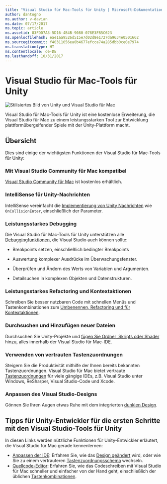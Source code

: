 ```yaml
---
title: "Visual Studio für Mac-Tools für Unity | Microsoft-Dokumentation"
author: dantogno
ms.author: v-davian
ms.date: 07/17/2017
ms.topic: article
ms.assetid: 83FDD7A3-5D16-4B4B-9080-078E3FB5C623
ms.openlocfilehash: eae1aa9526d515e7d02d8e1727da9634e0501662
ms.sourcegitcommit: f40311056ea0b4677efcca74a285dbb0ce0e7974
ms.translationtype: HT
ms.contentlocale: de-DE
ms.lasthandoff: 10/31/2017
---
```

# <a name="visual-studio-for-mac-tools-for-unity"></a>Visual Studio für Mac-Tools für Unity

![Stilisiertes Bild von Unity und Visual Studio für Mac](media/vsmac-tools-unity-image1.png)

Visual Studio für Mac-Tools für Unity ist eine kostenlose Erweiterung, die Visual Studio für Mac zu einem leistungsstarken Tool zur Entwicklung plattformübergeifender Spiele mit der Unity-Plattform macht.

## <a name="overview"></a>Übersicht 

Dies sind einige der wichtigsten Funktionen der Visual Studio für Mac-Tools für Unity:

### <a name="compatible-with-visual-studio-for-mac-community-edition"></a>Mit Visual Studio Community für Mac kompatibel

[Visual Studio Community für Mac](https://www.visualstudio.com/) ist kostenlos erhältlich.

### <a name="intellisense-for-unity-messages"></a>IntelliSense für Unity-Nachrichten

IntelliSense vereinfacht die [Implementierung von Unity Nachrichten](using-vsmac-tools-unity.md#intellisense-for-unity-messages) wie `OnCollisionEnter`, einschließlich der Parameter.

### <a name="superior-debugging"></a>Leistungsstarkes Debugging

Die Visual Studio für Mac-Tools für Unity unterstützen alle [Debuggingfunktionen](using-vsmac-tools-unity.md#unity-debugging), die Visual Studio auch können sollte:

*   Breakpoints setzen, einschließlich bedingter Breakpoints

*   Auswertung komplexer Ausdrücke im Überwachungsfenster.

*   Überprüfen und Ändern des Werts von Variablen und Argumenten.

*   Detailsuchen in komplexen Objekten und Datenstrukturen.

### <a name="powerful-refactoring-and-context-actions"></a>Leistungsstarkes Refactoring und Kontextaktionen

Schreiben Sie besser nutzbaren Code mit schnellen Menüs und Tastenkombinationen zum [Umbenennen, Refactoring und für Kontextaktionen](/visualstudio/mac/refactoring).

### <a name="browse-and-add-new-files"></a>Durchsuchen und Hinzufügen neuer Dateien

Durchsuchen Sie Unity-Projekte und [fügen Sie Ordner, Skripts oder Shader](using-vsmac-tools-unity.md#adding-new-unity-files-and-folders) hinzu, alles innerhalb der Visual Studio für Mac-IDE.

### <a name="use-familiar-key-bindings"></a>Verwenden von vertrauten Tastenzuordnungen

Steigern Sie die Produktivität mithilfe der Ihnen bereits bekannten Tastenzuordnungen. Visual Studio für Mac bietet vertraute [Tastenzuordnungen](/visualstudio/mac/customizing-the-ide) für viele gängige IDEs, z.B. Visual Studio unter Windows, ReSharper, Visual Studio-Code und Xcode.

### <a name="customize-the-visual-theme"></a>Anpassen des Visual Studio-Designs

Gönnen Sie Ihren Augen etwas Ruhe mit dem integrierten [dunklen Design](/visualstudio/mac/customizing-the-ide).

## <a name="tips-for-unity-developers-getting-started-with-visual-studio-for-mac"></a>Tipps für Unity-Entwickler für die ersten Schritte mit den Visual Studio-Tools für Unity

In diesen Links werden nützliche Funktionen für Unity-Entwickler erläutert, die Visual Studio für Mac gerade kennenlernen:

* [Anpassen der IDE](/visualstudio/mac/customizing-the-ide): Erfahren Sie, wie das [Design geändert](/visualstudio/mac/customizing-the-ide#dark-theme) wird, oder wie Sie zu einem vertrauteren [Tastenzuordnungsschema](/visualstudio/mac/customizing-the-ide#key-bindings) wechseln.
* [Quellcode-Editor](/visualstudio/mac/source-editor): Erfahren Sie, wie das Codeschreiben mit Visual Studio für Mac schneller und einfacher von der Hand geht, einschließlich der üblichen [Tastenkombinationen](/visualstudio/mac/keyboard-shortcuts).
